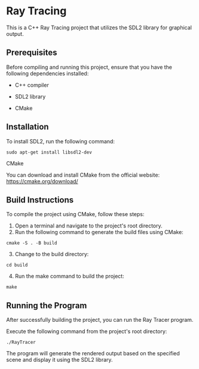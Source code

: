 # Ray Tracing

This is a C++ Ray Tracing project that utilizes the SDL2 library for graphical output. 

## Prerequisites 

Before compiling and running this project, ensure that you have the following dependencies installed: 

* C++ compiler
- SDL2 library 
* CMake 

## Installation 

To install SDL2, run the following command: 

``` 
sudo apt-get install libsdl2-dev
```

CMake

You can download and install CMake from the official website: https://cmake.org/download/ 

## Build Instructions

To compile the project using CMake, follow these steps:

1. Open a terminal and navigate to the project's root directory. 
2. Run the following command to generate the build files using CMake:
```
cmake -S . -B build
``` 
3. 	Change to the build directory: 
```
cd build
```
4.	Run the make command to build the project: 
```
make
``` 

## Running the Program 

After successfully building the project, you can run the Ray Tracer program.

Execute the following command from the project's root directory:
```
./RayTracer
```

The program will generate the rendered output based on the specified scene and display it using the SDL2 library.